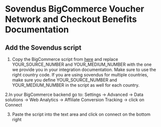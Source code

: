 # Sovendus BigCommerce Voucher Network and Checkout Benefits Documentation

## Add the Sovendus script

1.	Copy the BigCommerce script from [here](https://github.com/Sovendus-GmbH/Sovendus-BigCommerce-Voucher-Network-and-Checkout-Benefits-Documentation/raw/main/bigCommerce-sovendus-voucher-network.html) and replace YOUR_SOURCE_NUMBER and YOUR_MEDIUM_NUMBER with the one we provide you in your integration documentation. Make sure to use the right country code. If you are using sovendus for multiple countries, make sure you define YOUR_SOURCE_NUMBER and YOUR_MEDIUM_NUMBER in the script as well for each country.

2.In your BigCommerce backend go to: Settings -> Advanced -> Data solutions -> Web Analytics -> Affiliate Conversion Tracking -> click on Connect

3. Paste the script into the text area and click on connect on the bottom right
